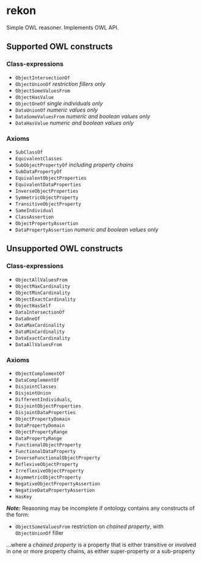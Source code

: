 # rekon #

Simple OWL reasoner. Implements OWL API.

## Supported OWL constructs ##

### Class-expressions ###

- <code>ObjectIntersectionOf</code>
- <code>ObjectUnionOf</code> _restriction fillers only_
- <code>ObjectSomeValuesFrom</code>
- <code>ObjectHasValue</code>
- <code>ObjectOneOf</code> _single individuals only_
- <code>DataUnionOf</code> _numeric values only_
- <code>DataSomeValuesFrom</code> _numeric and boolean values only_
- <code>DataHasValue</code> _numeric and boolean values only_
            
### Axioms ###

- <code>SubClassOf</code>
- <code>EquivalentClasses</code>
- <code>SubObjectPropertyOf</code> _including property chains_
- <code>SubDataPropertyOf</code>
- <code>EquivalentObjectProperties</code>
- <code>EquivalentDataProperties</code>
- <code>InverseObjectProperties</code>
- <code>SymmetricObjectProperty</code>
- <code>TransitiveObjectProperty</code>
- <code>SameIndividual</code>
- <code>ClassAssertion</code>
- <code>ObjectPropertyAssertion</code>
- <code>DataPropertyAssertion</code> _numeric and boolean values only_

## Unsupported OWL constructs ##

### Class-expressions ###

- <code>ObjectAllValuesFrom</code>
- <code>ObjectMaxCardinality</code>
- <code>ObjectMinCardinality</code>
- <code>ObjectExactCardinality</code>
- <code>ObjectHasSelf</code>
- <code>DataIntersectionOf</code>
- <code>DataOneOf</code>
- <code>DataMaxCardinality</code>
- <code>DataMinCardinality</code>
- <code>DataExactCardinality</code>
- <code>DataAllValuesFrom</code>

### Axioms ###

- <code>ObjectComplementOf</code>
- <code>DataComplementOf</code>
- <code>DisjointClasses</code>
- <code>DisjointUnion</code>
- <code>DifferentIndividuals</code>,
- <code>DisjointObjectProperties</code>
- <code>DisjointDataProperties</code>
- <code>ObjectPropertyDomain</code>
- <code>DataPropertyDomain</code>
- <code>ObjectPropertyRange</code>
- <code>DataPropertyRange</code>
- <code>FunctionalObjectProperty</code>
- <code>FunctionalDataProperty</code>
- <code>InverseFunctionalObjectProperty</code>
- <code>ReflexiveObjectProperty</code>
- <code>IrreflexiveObjectProperty</code>
- <code>AsymmetricObjectProperty</code>
- <code>NegativeObjectPropertyAssertion</code>
- <code>NegativeDataPropertyAssertion</code>
- <code>HasKey</code>

**_Note:_** Reasoning may be incomplete if ontology contains any constructs of the form: 

- <code>ObjectSomeValuesFrom</code> restriction on _chained property_, with <code>ObjectUnionOf</code> filler

...where a _chained property_ is a property that is either transitive or involved in one or more property
chains, as either super-property or a sub-property
